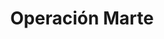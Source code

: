 ﻿---
title: "Operación Marte"
permalink: periodes_858.html
layout: periode
dataInici: 1942-11-25
dataFi: 1942-12-20
sidebar: periodes
pares:
  - id: 351
    title: "Gran Guerra Patria"
    dataInici: "(1941-06-22)"
    dataFi: "(1945-05-07)"

fills:
jocsPrincipals:
jocsEscenaris:
jocsEpoca:
jocsEpocaEscenaris:
---
